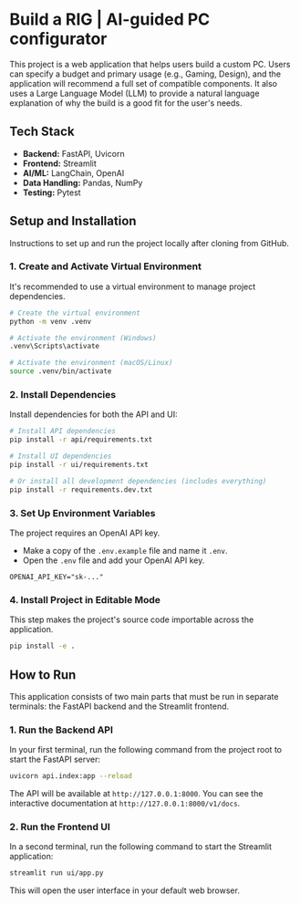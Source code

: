 # Build a RIG | AI-guided PC configurator

This project is a web application that helps users build a custom PC. Users can specify a budget and primary usage (e.g., Gaming, Design), and the application will recommend a full set of compatible components. It also uses a Large Language Model (LLM) to provide a natural language explanation of why the build is a good fit for the user's needs.

## Tech Stack

- **Backend:** FastAPI, Uvicorn
- **Frontend:** Streamlit
- **AI/ML:** LangChain, OpenAI
- **Data Handling:** Pandas, NumPy
- **Testing:** Pytest

## Setup and Installation

Instructions to set up and run the project locally after cloning from GitHub.

### 1. Create and Activate Virtual Environment

It's recommended to use a virtual environment to manage project dependencies.

```bash
# Create the virtual environment
python -m venv .venv

# Activate the environment (Windows)
.venv\Scripts\activate

# Activate the environment (macOS/Linux)
source .venv/bin/activate
```

### 2. Install Dependencies

Install dependencies for both the API and UI:

```bash
# Install API dependencies
pip install -r api/requirements.txt

# Install UI dependencies  
pip install -r ui/requirements.txt

# Or install all development dependencies (includes everything)
pip install -r requirements.dev.txt
```

### 3. Set Up Environment Variables

The project requires an OpenAI API key.

- Make a copy of the `.env.example` file and name it `.env`.
- Open the `.env` file and add your OpenAI API key.

```
OPENAI_API_KEY="sk-..."
```

### 4. Install Project in Editable Mode

This step makes the project's source code importable across the application.

```bash
pip install -e .
```

## How to Run

This application consists of two main parts that must be run in separate terminals: the FastAPI backend and the Streamlit frontend.

### 1. Run the Backend API

In your first terminal, run the following command from the project root to start the FastAPI server:

```bash
uvicorn api.index:app --reload
```
The API will be available at `http://127.0.0.1:8000`. You can see the interactive documentation at `http://127.0.0.1:8000/v1/docs`.

### 2. Run the Frontend UI

In a second terminal, run the following command to start the Streamlit application:

```bash
streamlit run ui/app.py
```
This will open the user interface in your default web browser.
